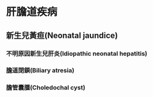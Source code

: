 # 肝膽道疾病

## 新生兒黃疸(Neonatal jaundice)

### 不明原因新生兒肝炎(Idiopathic neonatal hepatitis)

### 膽道閉鎖(Biliary atresia)

### 膽管囊腫(Choledochal cyst)

